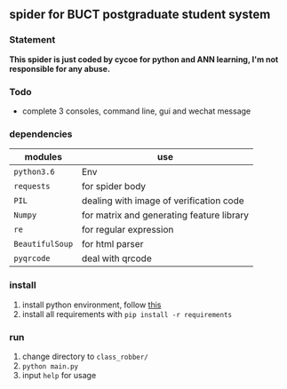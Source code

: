 ## spider for BUCT postgraduate student system

### Statement
**This spider is just coded by cycoe for python and ANN learning, I'm not responsible for any abuse.**

### Todo
- complete 3 consoles, command line, gui and wechat message

### dependencies
| modules | use |
|---------|-----|
| `python3.6` | Env |
| `requests` | for spider body |
| `PIL` | dealing with image of verification code |
| `Numpy` | for matrix and generating feature library |
| `re` | for regular expression |
| `BeautifulSoup` | for html parser |
| `pyqrcode` | deal with qrcode |

### install
1. install python environment, follow [this](https://www.python.org)
2. install all requirements with `pip install -r requirements`

### run
1. change directory to `class_robber/`
2. `python main.py`
3. input `help` for usage

